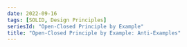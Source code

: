 ```yaml
---
date: 2022-09-16
tags: [SOLID, Design Principles]
seriesId: "Open-Closed Principle by Example"
title: "Open-Closed Principle by Example: Anti-Examples"
---
```


<!--more-->


<!-- TODO: recap series. Probably best done after I've actually written the rest of the series -->